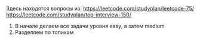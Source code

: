 Здесь находятся вопросы из: 
https://leetcode.com/studyplan/leetcode-75/
https://leetcode.com/studyplan/top-interview-150/

1. В начале делаем все задачи уровня easy, а затем medium
2. Разделяем по топикам